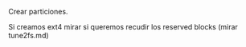 Crear particiones.

Si creamos ext4 mirar si queremos recudir los reserved blocks (mirar tune2fs.md)
